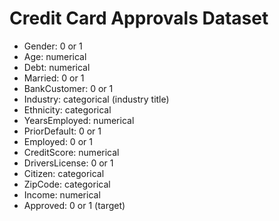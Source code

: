 # Credit Card Approvals Dataset

- Gender: 0 or 1
- Age: numerical
- Debt: numerical
- Married: 0 or 1
- BankCustomer: 0 or 1
- Industry: categorical (industry title)
- Ethnicity: categorical
- YearsEmployed: numerical
- PriorDefault: 0 or 1
- Employed: 0 or 1
- CreditScore: numerical
- DriversLicense: 0 or 1
- Citizen: categorical
- ZipCode: categorical
- Income: numerical
- Approved: 0 or 1 (target)